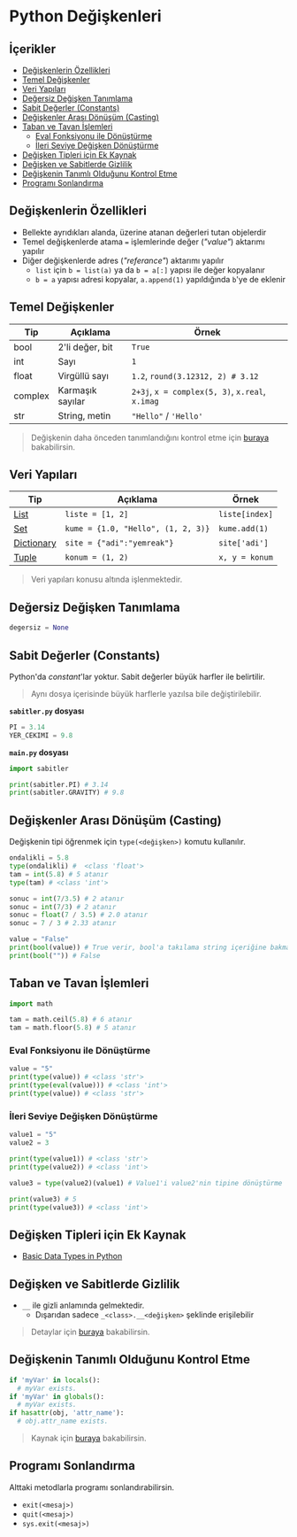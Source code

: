 # Python Değişkenleri <!-- omit in toc -->

<!-- TODO: Immutabble mutable kavramını açıkla -->

## İçerikler <!-- omit in toc -->

- [Değişkenlerin Özellikleri](#de%c4%9fi%c5%9fkenlerin-%c3%96zellikleri)
- [Temel Değişkenler](#temel-de%c4%9fi%c5%9fkenler)
- [Veri Yapıları](#veri-yap%c4%b1lar%c4%b1)
- [Değersiz Değişken Tanımlama](#de%c4%9fersiz-de%c4%9fi%c5%9fken-tan%c4%b1mlama)
- [Sabit Değerler (Constants)](#sabit-de%c4%9ferler-constants)
- [Değişkenler Arası Dönüşüm (Casting)](#de%c4%9fi%c5%9fkenler-aras%c4%b1-d%c3%b6n%c3%bc%c5%9f%c3%bcm-casting)
- [Taban ve Tavan İşlemleri](#taban-ve-tavan-%c4%b0%c5%9flemleri)
  - [Eval Fonksiyonu ile Dönüştürme](#eval-fonksiyonu-ile-d%c3%b6n%c3%bc%c5%9ft%c3%bcrme)
  - [İleri Seviye Değişken Dönüştürme](#%c4%b0leri-seviye-de%c4%9fi%c5%9fken-d%c3%b6n%c3%bc%c5%9ft%c3%bcrme)
- [Değişken Tipleri için Ek Kaynak](#de%c4%9fi%c5%9fken-tipleri-i%c3%a7in-ek-kaynak)
- [Değişken ve Sabitlerde Gizlilik](#de%c4%9fi%c5%9fken-ve-sabitlerde-gizlilik)
- [Değişkenin Tanımlı Olduğunu Kontrol Etme](#de%c4%9fi%c5%9fkenin-tan%c4%b1ml%c4%b1-oldu%c4%9funu-kontrol-etme)
- [Programı Sonlandırma](#program%c4%b1-sonland%c4%b1rma)

## Değişkenlerin Özellikleri

- Bellekte ayrıdıkları alanda, üzerine atanan değerleri tutan objelerdir
- Temel değişkenlerde atama `=` işlemlerinde değer (_"value"_) aktarımı yapılır
- Diğer değişkenlerde adres (_"referance"_) aktarımı yapılır
  - `list` için `b = list(a)` ya da `b = a[:]` yapısı ile değer kopyalanır
  - `b = a` yapısı adresi kopyalar, `a.append(1)` yapıldığında `b`'ye de eklenir

## Temel Değişkenler

| Tip     | Açıklama         | Örnek                                           |
| ------- | ---------------- | ----------------------------------------------- |
| bool    | 2'li değer, bit  | `True`                                          |
| int     | Sayı             | `1`                                             |
| float   | Virgüllü sayı    | `1.2`, `round(3.12312, 2) # 3.12`               |
| complex | Karmaşık sayılar | `2+3j`, `x = complex(5, 3)`, `x.real`, `x.imag` |
| str     | String, metin    | `"Hello"` / `'Hello'`                           |

> Değişkenin daha önceden tanımlandığını kontrol etme için [buraya][değişkenin daha önceden tanımlandığını kontrol etme] bakabilirsin.

## Veri Yapıları

| Tip          | Açıklama                           | Örnek          |
| ------------ | ---------------------------------- | -------------- |
| [List]       | `liste = [1, 2]`                   | `liste[index]` |
| [Set]        | `kume = {1.0, "Hello", (1, 2, 3)}` | `kume.add(1)`  |
| [Dictionary] | `site = {"adi":"yemreak"}`         | `site['adi']`  |
| [Tuple]      | `konum = (1, 2)`                   | `x, y = konum` |

> Veri yapıları konusu altında işlenmektedir.

## Değersiz Değişken Tanımlama

```python
degersiz = None
```

## Sabit Değerler (Constants)

Python'da _constant_'lar yoktur. Sabit değerler büyük harfler ile belirtilir.

> Aynı dosya içerisinde büyük harflerle yazılsa bile değiştirilebilir.

**`sabitler.py` dosyası**

```python
PI = 3.14
YER_CEKIMI = 9.8
```

**`main.py` dosyası**

```python
import sabitler

print(sabitler.PI) # 3.14
print(sabitler.GRAVITY) # 9.8
```

## Değişkenler Arası Dönüşüm (Casting)

Değişkenin tipi öğrenmek için `type(<değişken>)` komutu kullanılır.

```python
ondalikli = 5.8
type(ondalikli) #  <class 'float'>
tam = int(5.8) # 5 atanır
type(tam) # <class 'int'>

sonuc = int(7/3.5) # 2 atanır
sonuc = int(7/3) # 2 atanır
sonuc = float(7 / 3.5) # 2.0 atanır
sonuc = 7 / 3 # 2.33 atanır

value = "False"
print(bool(value)) # True verir, bool'a takılama string içeriğine bakmaz.
print(bool("")) # False
```

## Taban ve Tavan İşlemleri

```python
import math

tam = math.ceil(5.8) # 6 atanır
tam = math.floor(5.8) # 5 atanır
```

### Eval Fonksiyonu ile Dönüştürme

```python
value = "5"
print(type(value)) # <class 'str'>
print(type(eval(value))) # <class 'int'>
print(type(value)) # <class 'str'>
```

### İleri Seviye Değişken Dönüştürme

```python
value1 = "5"
value2 = 3

print(type(value1)) # <class 'str'>
print(type(value2)) # <class 'int'>

value3 = type(value2)(value1) # Value1'i value2'nin tipine dönüştürme

print(value3) # 5
print(type(value3)) # <class 'int'>
```

## Değişken Tipleri için Ek Kaynak

- [Basic Data Types in Python](https://realpython.com/python-data-types/)

## Değişken ve Sabitlerde Gizlilik

- `__` ile gizli anlamında gelmektedir.
  - Dışarıdan sadece `_<class>.__<değişken>` şeklinde erişilebilir

> Detaylar için [buraya](https://www.bogotobogo.com/python/python_private_attributes_methods.php) bakabilirsin.

## Değişkenin Tanımlı Olduğunu Kontrol Etme

```python
if 'myVar' in locals():
  # myVar exists.
if 'myVar' in globals():
  # myVar exists.
if hasattr(obj, 'attr_name'):
  # obj.attr_name exists.
```

> Kaynak için [buraya](https://stackoverflow.com/a/843293) bakabilirsin.

## Programı Sonlandırma

Alttaki metodlarla programı sonlandırabilirsin.

- `exit(<mesaj>)`
- `quit(<mesaj>)`
- `sys.exit(<mesaj>)`

<!-- ## Harici Bağlantılar -->

[list]: https://www.programiz.com/python-programming/list
[set]: https://www.programiz.com/python-programming/set
[tuple]: https://www.programiz.com/python-programming/tuple
[dictionary]: https://www.programiz.com/python-programming/dictionary
[değişkenin daha önceden tanımlandığını kontrol etme]: https://stackoverflow.com/questions/843277/how-do-i-check-if-a-variable-exists
